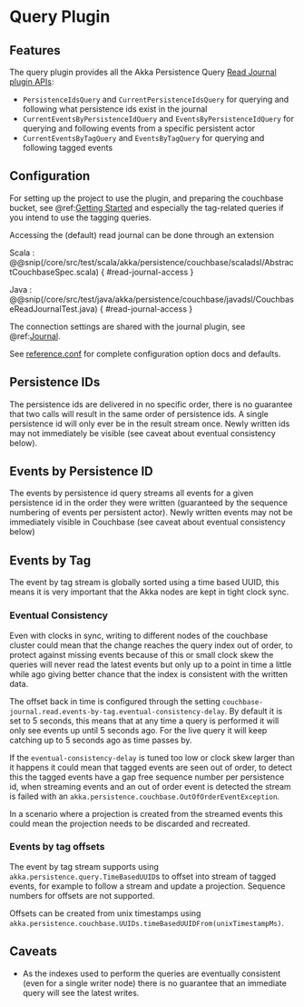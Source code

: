 # Query Plugin

## Features

The query plugin provides all the Akka Persistence Query [Read Journal plugin APIs](https://doc.akka.io/docs/akka/current/persistence-query.html#readjournal-plugin-api):

 * `PersistenceIdsQuery` and `CurrentPersistenceIdsQuery` for querying and following what persistence ids exist in the journal
 * `CurrentEventsByPersistenceIdQuery` and `EventsByPersistenceIdQuery` for querying and following events from a specific persistent actor  
 * `CurrentEventsByTagQuery` and `EventsByTagQuery` for querying and following tagged events

## Configuration

For setting up the project to use the plugin, and preparing the couchbase bucket, see @ref:[Getting Started](getting-started.md)
and especially the tag-related queries if you intend to use the tagging queries.

Accessing the (default) read journal can be done through an extension

Scala
:  @@snip(/core/src/test/scala/akka/persistence/couchbase/scaladsl/AbstractCouchbaseSpec.scala) { #read-journal-access }  

Java
:  @@snip(/core/src/test/java/akka/persistence/couchbase/javadsl/CouchbaseReadJournalTest.java) { #read-journal-access }

The connection settings are shared with the journal plugin, see @ref:[Journal](journal.md). 
 
See [reference.conf](https://github.com/akka/akka-persistence-couchbase/blob/master/core/src/main/resources/reference.conf) 
for complete configuration option docs and defaults.

## Persistence IDs

The persistence ids are delivered in no specific order, there is no guarantee that two calls will result in the same
order of persistence ids. A single persistence id will only ever be in the result stream once. Newly written ids may
not immediately be visible (see caveat about eventual consistency below). 

## Events by Persistence ID

The events by persistence id query streams all events for a given persistence id in the order they were written 
(guaranteed by the sequence numbering of events per persistent actor). 
Newly written events may not be immediately visible in Couchbase (see caveat about eventual consistency below)

## Events by Tag 

The event by tag stream is globally sorted using a time based UUID, this means it is very important that the Akka
nodes are kept in tight clock sync. 

### Eventual Consistency
Even with clocks in sync, writing to different nodes of the couchbase cluster
could mean that the change reaches the query index out of order, to protect against missing events because of this
or small clock skew the queries will never read the latest events but only up to a point in time a little while ago
giving better chance that the index is consistent with the written data.

The offset back in time is configured through the setting `couchbase-journal.read.events-by-tag.eventual-consistency-delay`.
By default it is set to 5 seconds, this means that at any time a query is performed it will only see events up until
5 seconds ago. For the live query it will keep catching up to 5 seconds ago as time passes by. 

If the `eventual-consistency-delay` is tuned too low or clock skew larger than it happens it could mean that tagged 
events are seen out of order, to detect this the tagged events have a gap free sequence number per persistence id, 
when streaming events and an out of order event is detected the stream is failed with an `akka.persistence.couchbase.OutOfOrderEventException`.

In a scenario where a projection is created from the streamed events this could mean the projection needs to be discarded
and recreated.

### Events by tag offsets

The event by tag stream supports using `akka.persistence.query.TimeBasedUUID`s to offset into stream of tagged events,
for example to follow a stream and update a projection. Sequence numbers for offsets are not supported.

Offsets can be created from unix timestamps using `akka.persistence.couchbase.UUIDs.timeBasedUUIDFrom(unixTimestampMs)`.

## Caveats

 * As the indexes used to perform the queries are eventually consistent (even for a single writer node) there 
   is no guarantee that an immediate query will see the latest writes.
